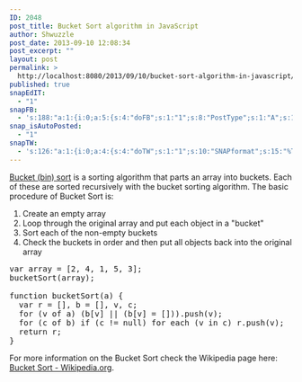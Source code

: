 ```yaml
---
ID: 2048
post_title: Bucket Sort algorithm in JavaScript
author: Shwuzzle
post_date: 2013-09-10 12:08:34
post_excerpt: ""
layout: post
permalink: >
  http://localhost:8080/2013/09/10/bucket-sort-algorithm-in-javascript/
published: true
snapEdIT:
  - "1"
snapFB:
  - 's:188:"a:1:{i:0;a:5:{s:4:"doFB";s:1:"1";s:8:"PostType";s:1:"A";s:10:"AttachPost";s:1:"1";s:10:"SNAPformat";s:51:"New post (%TITLE%) has been published on %SITENAME%";s:11:"isPrePosted";s:1:"1";}}";'
snap_isAutoPosted:
  - "1"
snapTW:
  - 's:126:"a:1:{i:0;a:4:{s:4:"doTW";s:1:"1";s:10:"SNAPformat";s:15:"%TITLE% - %URL%";s:8:"attchImg";s:1:"0";s:11:"isPrePosted";s:1:"1";}}";'
---
```

<a href="http://en.wikipedia.org/wiki/Bucket_sort">Bucket (bin) sort</a> is a sorting algorithm that parts an array into buckets. Each of these are sorted recursively with the bucket sorting algorithm. The basic procedure of Bucket Sort is:
1. Create an empty array
2. Loop through the original array and put each object in a "bucket"
3. Sort each of the non-empty buckets
4. Check the buckets in order and then put all objects back into the original array
<pre>var array = [2, 4, 1, 5, 3];
bucketSort(array);

function bucketSort(a) {
  var r = [], b = [], v, c;
  for (v of a) (b[v] || (b[v] = [])).push(v);
  for (c of b) if (c != null) for each (v in c) r.push(v);
  return r;
}</pre>
For more information on the Bucket Sort check the Wikipedia page here: <a href="http://en.wikipedia.org/wiki/Bucket_sort">Bucket Sort - Wikipedia.org</a>.